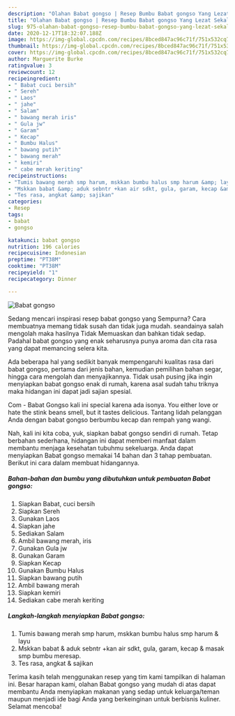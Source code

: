 ```yaml
---
description: "Olahan Babat gongso | Resep Bumbu Babat gongso Yang Lezat Sekali"
title: "Olahan Babat gongso | Resep Bumbu Babat gongso Yang Lezat Sekali"
slug: 975-olahan-babat-gongso-resep-bumbu-babat-gongso-yang-lezat-sekali
date: 2020-12-17T18:32:07.188Z
image: https://img-global.cpcdn.com/recipes/8bced847ac96c71f/751x532cq70/babat-gongso-foto-resep-utama.jpg
thumbnail: https://img-global.cpcdn.com/recipes/8bced847ac96c71f/751x532cq70/babat-gongso-foto-resep-utama.jpg
cover: https://img-global.cpcdn.com/recipes/8bced847ac96c71f/751x532cq70/babat-gongso-foto-resep-utama.jpg
author: Marguerite Burke
ratingvalue: 3
reviewcount: 12
recipeingredient:
- " Babat cuci bersih"
- " Sereh"
- " Laos"
- " jahe"
- " Salam"
- " bawang merah iris"
- " Gula jw"
- " Garam"
- " Kecap"
- " Bumbu Halus"
- " bawang putih"
- " bawang merah"
- " kemiri"
- " cabe merah keriting"
recipeinstructions:
- "Tumis bawang merah smp harum, mskkan bumbu halus smp harum &amp; layu"
- "Mskkan babat &amp; aduk sebntr +kan air sdkt, gula, garam, kecap &amp; masak smp bumbu meresap."
- "Tes rasa, angkat &amp; sajikan"
categories:
- Resep
tags:
- babat
- gongso

katakunci: babat gongso 
nutrition: 196 calories
recipecuisine: Indonesian
preptime: "PT38M"
cooktime: "PT38M"
recipeyield: "1"
recipecategory: Dinner

---
```



![Babat gongso](https://img-global.cpcdn.com/recipes/8bced847ac96c71f/751x532cq70/babat-gongso-foto-resep-utama.jpg)

Sedang mencari inspirasi resep babat gongso yang Sempurna? Cara membuatnya memang tidak susah dan tidak juga mudah. seandainya salah mengolah maka hasilnya Tidak Memuaskan dan bahkan tidak sedap. Padahal babat gongso yang enak seharusnya punya aroma dan cita rasa yang dapat memancing selera kita.

Ada beberapa hal yang sedikit banyak mempengaruhi kualitas rasa dari babat gongso, pertama dari jenis bahan, kemudian pemilihan bahan segar, hingga cara mengolah dan menyajikannya. Tidak usah pusing jika ingin menyiapkan babat gongso enak di rumah, karena asal sudah tahu triknya maka hidangan ini dapat jadi sajian spesial.

Com - Babat Gongso kali ini special karena ada isonya. You either love or hate the stink beans smell, but it tastes delicious. Tantang lidah pelanggan Anda dengan babat gongso berbumbu kecap dan rempah yang wangi.


Nah, kali ini kita coba, yuk, siapkan babat gongso sendiri di rumah. Tetap berbahan sederhana, hidangan ini dapat memberi manfaat dalam membantu menjaga kesehatan tubuhmu sekeluarga. Anda dapat menyiapkan Babat gongso memakai 14 bahan dan 3 tahap pembuatan. Berikut ini cara dalam membuat hidangannya.

<!--inarticleads1-->

##### Bahan-bahan dan bumbu yang dibutuhkan untuk pembuatan Babat gongso:

1. Siapkan  Babat, cuci bersih
1. Siapkan  Sereh
1. Gunakan  Laos
1. Siapkan  jahe
1. Sediakan  Salam
1. Ambil  bawang merah, iris
1. Gunakan  Gula jw
1. Gunakan  Garam
1. Siapkan  Kecap
1. Gunakan  Bumbu Halus
1. Siapkan  bawang putih
1. Ambil  bawang merah
1. Siapkan  kemiri
1. Sediakan  cabe merah keriting




<!--inarticleads2-->

##### Langkah-langkah menyiapkan Babat gongso:

1. Tumis bawang merah smp harum, mskkan bumbu halus smp harum &amp; layu
1. Mskkan babat &amp; aduk sebntr +kan air sdkt, gula, garam, kecap &amp; masak smp bumbu meresap.
1. Tes rasa, angkat &amp; sajikan




Terima kasih telah menggunakan resep yang tim kami tampilkan di halaman ini. Besar harapan kami, olahan Babat gongso yang mudah di atas dapat membantu Anda menyiapkan makanan yang sedap untuk keluarga/teman maupun menjadi ide bagi Anda yang berkeinginan untuk berbisnis kuliner. Selamat mencoba!
